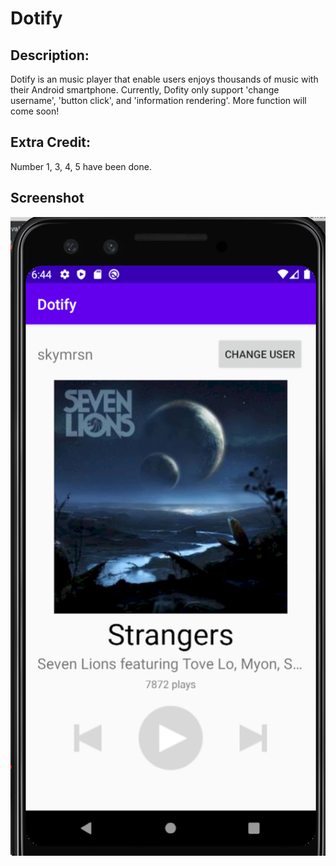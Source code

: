 # Dotify

## Description:
  Dotify is an music player that enable users enjoys thousands of music with their Android smartphone. Currently, Dofity only support 'change username', 'button click', and 'information rendering'. More function will come soon!

## Extra Credit:
  Number 1, 3, 4, 5 have been done.

## Screenshot
![Screenshot of Dotify](./screenshot.png)

